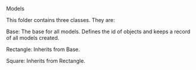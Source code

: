 Models

This folder contains three classes. They are:



Base: The base for all models. Defines the id of objects and keeps a record of all models created.

Rectangle: Inherits from Base.

Square: Inherits from Rectangle.

